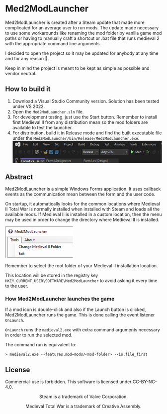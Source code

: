 # Med2ModLauncher

Med2ModLauncher is created after a Steam update that made more complicated for an average user to run mods.
The update made necessary to use some workarounds like renaming the mod folder by vanilla game mod paths or having
to manually craft a shortcut or .bat file that runs medieval 2 with the appropriate command line arguments.

I decided to open the project so it may be updated for anybody at any time and for any reason 🙂.

Keep in mind the project is meant to be kept as simple as possible and vendor neutral.

## How to build it

1. Download a Visual Studio Community version. Solution has been tested under VS 2022.
2. Open the `Med2ModLauncher.sln` file.
3. For development testing, just use the Start button. Remember to install first Medieval II from any distribution mean so the mod folders are available to test the launcher.
4. For distribution, build it in Release mode and find the built executable file under the `Med2ModLauncher/bin/Release/Med2ModLauncher.exe`.
    ![Build in Release Mode](docs/build-in-release-mode.png)


## Abstract

Med2ModLauncher is a simple Windows Forms application. It uses callback events as the communication mean between the form and the user code.

On startup, it automatically looks for the common locations where Medieval II Total War is normally installed when installed with Steam and loads all the available mods.
If Medieval II is installed in a custom location, then the menu may be used in order to change the directory where Medieval II is installed.

![Change Medieval II Folder](docs/change-med-2-folder.png)

Remember to select the root folder of your Medieval II installation location.

This location will be stored in the registry key `HKEY_CURRENT_USER\SOFTWARE\Med2ModLauncher` to avoid asking it every time to the user.

### How Med2ModLauncher launches the game

If a mod icon is double-click and also if the Launch button is clicked, Med2ModLauncher runs the game. This is done calling the event listener `OnLaunch`.

`OnLaunch` runs the `medieval2.exe` with extra command arguments necessary in order to run the selected mod.

The command run is equivalent to:

```
> medieval2.exe --features.mod=mods/<mod-folder> --io.file_first
```

## License

Commercial-use is forbidden. This software is licensed under CC-BY-NC-4.0.

<p align="center">
Steam is a trademark of Valve Corporation.
</p>
<p align="center">
Medieval Total War is a trademark of Creative Assembly.
</pre>